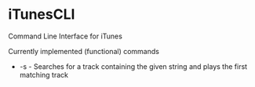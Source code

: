 # iTunesCLI
Command Line Interface for iTunes

Currently implemented (functional) commands
* -s <Song Query> - Searches for a track containing the given string and plays the first matching track
